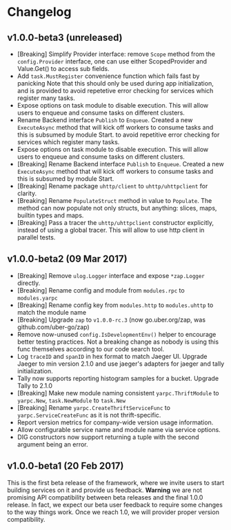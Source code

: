 # Changelog

## v1.0.0-beta3 (unreleased)

* [Breaking] Simplify Provider interface: remove `Scope` method from the
  `config.Provider` interface, one can use either ScopedProvider and Value.Get()
  to access sub fields.
* Add `task.MustRegister` convenience function which fails fast by panicking
  Note that this should only be used during app initialization, and is provided
  to avoid repetetive error checking for services which register many tasks.
* Expose options on task module to disable execution. This will allow users to
  enqueue and consume tasks on different clusters.
* Rename Backend interface `Publish` to `Enqueue`. Created a new `ExecuteAsync`
  method that will kick off workers to consume tasks and this is subsumed by
  module Start.  to avoid repetitive error checking for services which register
  many tasks.
* Expose options on task module to disable execution. This will allow users to
  enqueue and consume tasks on different clusters.
* [Breaking] Rename Backend interface `Publish` to `Enqueue`. Created a new
  `ExecuteAsync` method that will kick off workers to consume tasks and this is
  subsumed by module Start.
* [Breaking] Rename package `uhttp/client` to `uhttp/uhttpclient` for clarity.
* [Breaking] Rename `PopulateStruct` method in value to `Populate`.
  The method can now populate not only structs, but anything: slices,
  maps, builtin types and maps.
* [Breaking] Pass a tracer the `uhttp/uhttpclient` constructor explicitly, instead
  of using a global tracer. This will allow to use http client in parallel tests.

## v1.0.0-beta2 (09 Mar 2017)

* [Breaking] Remove `ulog.Logger` interface and expose `*zap.Logger` directly.
* [Breaking] Rename config and module from `modules.rpc` to `modules.yarpc`
* [Breaking] Rename config key from `modules.http` to `modules.uhttp` to match
  the module name
* [Breaking] Upgrade `zap` to `v1.0.0-rc.3` (now go.uber.org/zap, was
    github.com/uber-go/zap)
* Remove now-unused `config.IsDevelopmentEnv()` helper to encourage better
  testing practices. Not a breaking change as nobody is using this func
  themselves according to our code search tool.
* Log `traceID` and `spanID` in hex format to match Jaeger UI. Upgrade Jaeger to
  min version 2.1.0
  and use jaeger's adapters for jaeger and tally initialization.
* Tally now supports reporting histogram samples for a bucket. Upgrade Tally to 2.1.0
* [Breaking] Make new module naming consistent `yarpc.ThriftModule` to
  `yarpc.New`, `task.NewModule`
  to `task.New`
* [Breaking] Rename `yarpc.CreateThriftServiceFunc` to `yarpc.ServiceCreateFunc`
  as it is not thrift-specific.
* Report version metrics for company-wide version usage information.
* Allow configurable service name and module name via service options.
* DIG constructors now support returning a tuple with the second argument being
  an error.

## v1.0.0-beta1 (20 Feb 2017)

This is the first beta release of the framework, where we invite users to start
building services on it and provide us feedback. **Warning** we are not
promising API compatibility between beta releases and the final 1.0.0 release.
In fact, we expect our beta user feedback to require some changes to the way
things work. Once we reach 1.0, we will provider proper version compatibility.
